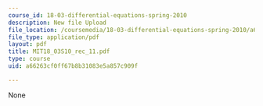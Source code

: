 ```yaml
---
course_id: 18-03-differential-equations-spring-2010
description: New file Upload
file_location: /coursemedia/18-03-differential-equations-spring-2010/a66263cf0ff67b8b31083e5a857c909f_MIT18_03S10_rec_11.pdf
file_type: application/pdf
layout: pdf
title: MIT18_03S10_rec_11.pdf
type: course
uid: a66263cf0ff67b8b31083e5a857c909f

---
```

None